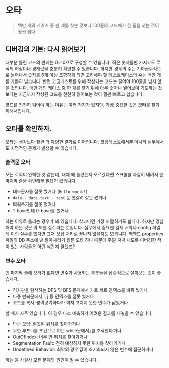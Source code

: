 # 오타

> 백만 개의 케이스 중 한 개를 찾는 것보다 100줄의 코드에서 한 줄을 찾는 것이 훨씬 쉽다.

## 디버깅의 기본: 다시 읽어보기

대부분 틀린 코드의 반례는 0~10으로 구성할 수 있습니다. 작은 숫자들만 가지고도 로직의 허점이나 경계값을 충분히 확인할 수 있습니다. 하지만 경우의 수는 기하급수적으로 늘어나서 숫자를 6개 이상 조합하게 되면 고려해야 할 테스트케이스의 수는 백만 개를 가뿐히 넘습니다. 반면 코딩테스트를 위해 작성되는 코드는 길어야 100줄을 넘지 않을 것입니다. 백만 개의 케이스 중 한 개를 찾기 위해 아무 숫자나 넣어보며 기도하는 것보다는 지금까지 작성된 코드를 천천히 읽어보는 것이 훨씬 빠르고 쉽습니다.

코드를 천천히 읽어야 하는 이유는 여러 가지가 있지만, 가장 중요한 것은 **오타**를 찾기 위해서입니다.

## 오타를 확인하자.

오타는 생각보다 훨씬 더 다양한 결과로 이어집니다. 코딩테스트에서뿐 아니라 실무에서도 치명적인 문제가 발생할 수 있습니다.

### 출력문 오타

모든 로직이 완벽한 것 같은데, 대체 왜 틀렸는지 모르겠다면 스크롤을 과감히 내려서 맨 마지막 줄을 확인해볼 필요가 있습니다.

- 대소문자를 잘못 썼거나 (`Hello world!`)
- `data - date`, `text - test` 등 헷갈려 잘못 썼거나
- 띄워쓰기를 잘못 했거나
- 1-base인데 0-base를 썼거나

하는 이유로 틀리는 경우가 꽤 있습니다. 찾고나면 가장 허탈하기도 합니다. 하지만 명심해야 하는 것은 이 또한 실수라는 것입니다. 실무에서 중요한 결제 서류나 config 파일에 이런 실수를 했다면 그저 오답 처리로 끝나지 않을지도 모릅니다. 백엔드 properties 파일의 DB 주소에 낸 알아차리기 힘든 오타 하나 때문에 주말 저녁 내도록 디버깅한 적이 있는 사람들은 어떤 얘긴지 알겠죠?

### 변수 오타

맨 마지막 줄에 오타가 없다면 변수가 사용되는 부분들을 집중적으로 살펴보는 것이 좋습니다.

- 격자판을 탐색하는 DFS 및 BFS 문제에서 가로 세로 인덱스를 바꿔 썼거나
- 다중 반복문에서 i, j 등 인덱스를 잘못 썼거나
- 코드를 복사-붙여넣기하다가 미처 고치지 못한 변수가 남았거나

할 때가 자주 있습니다. 이 경우 다소 예측하기 어려운 결과를 내놓을 수 있습니다.

- 단순 오답: 잘못된 위치를 찾아가거나
- 무한 루프: i를 조건으로 하는 while문에서 j를 조작한다거나
- OutOfIndex: 너무 먼 위치를 찾아가거나
- Segmentation Fault: 전혀 예상하지 못한 위치를 찾아가거나
- Undefined Behavior: 최악의 경우 값이 초기화되지 않은 변수에 접근하거나

하는 등 사실상 모든 문제의 원인이 될 수 있습니다.